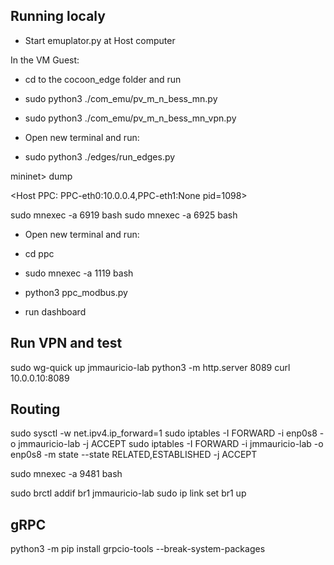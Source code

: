 
## Running localy

* Start emuplator.py at Host computer

In the VM Guest:

* cd to the cocoon_edge folder and run
* sudo python3 ./com_emu/pv_m_n_bess_mn.py
* sudo python3 ./com_emu/pv_m_n_bess_mn_vpn.py

* Open new terminal and run:
* sudo python3 ./edges/run_edges.py

mininet> dump

<Host PPC: PPC-eth0:10.0.0.4,PPC-eth1:None pid=1098> 

sudo mnexec -a 6919 bash 
sudo mnexec -a 6925 bash 


* Open new terminal and run:
* cd ppc
* sudo mnexec -a 1119 bash
* python3 ppc_modbus.py

* run dashboard

## Run VPN and test

sudo wg-quick up jmmauricio-lab
python3 -m http.server 8089
curl 10.0.0.10:8089

## Routing

sudo sysctl -w net.ipv4.ip_forward=1
sudo iptables -I FORWARD -i enp0s8 -o jmmauricio-lab -j ACCEPT
sudo iptables -I FORWARD -i jmmauricio-lab -o enp0s8 -m state --state RELATED,ESTABLISHED -j ACCEPT

sudo mnexec -a 9481 bash


sudo brctl addif br1 jmmauricio-lab
sudo ip link set br1 up

## gRPC

python3 -m pip install grpcio-tools --break-system-packages